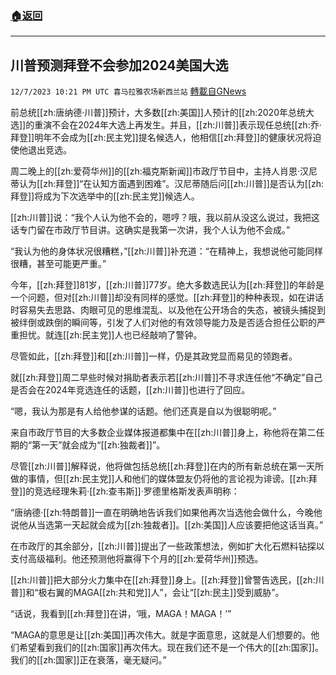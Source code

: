 ###  [:house:返回](README.md)
---


## 川普预测拜登不会参加2024美国大选
`12/7/2023 10:21 PM UTC 喜马拉雅农场新西兰站` [轉載自GNews](https://gnews.org/articles/2083847)

前总统[[zh:唐纳德·川普]]预计，大多数[[zh:美国]]人预计的[[zh:2020年总统大选]]的重演不会在2024年大选上再发生。并且，[[zh:川普]]表示现任总统[[zh:乔·拜登]]明年不会成为[[zh:民主党]]提名候选人，他相信[[zh:拜登]]的健康状况将迫使他退出竞选。

周二晚上的[[zh:爱荷华州]]的[[zh:福克斯新闻]]市政厅节目中，主持人肖恩·汉尼蒂认为[[zh:拜登]]“在认知方面遇到困难”。汉尼蒂随后问[[zh:川普]]是否认为[[zh:拜登]]将成为下次选举中的[[zh:民主党]]候选人。

[[zh:川普]]说：“我个人认为他不会的，嗯哼？哦，我以前从没这么说过，我把这话专门留在市政厅节目讲。这确实是我第一次讲，我个人认为他不会成。”

“我认为他的身体状况很糟糕，”[[zh:川普]]补充道：“在精神上，我想说他可能同样很糟，甚至可能更严重。”

今年，[[zh:拜登]]81岁，[[zh:川普]]77岁。绝大多数选民认为[[zh:拜登]]的年龄是一个问题，但对[[zh:川普]]却没有同样的感觉。[[zh:拜登]]的种种表现，如在讲话时容易失去思路、肉眼可见的思维混乱、以及他在公开场合的失态，被镜头捕捉到被绊倒或跌倒的瞬间等，引发了人们对他的有效领导能力及是否适合担任公职的严重担忧。就连[[zh:民主党]]人也已经敲响了警钟。

尽管如此，[[zh:拜登]]和[[zh:川普]]一样，仍是其政党显而易见的领跑者。

就[[zh:拜登]]周二早些时候对捐助者表示若[[zh:川普]]不寻求连任他“不确定”自己是否会在2024年竞选连任的话题，[[zh:川普]]也进行了回应。

“嗯，我认为那是有人给他参谋的话题。他们还真是自以为很聪明呢。”

来自市政厅节目的大多数企业媒体报道都集中在[[zh:川普]]身上，称他将在第二任期的“第一天”就会成为“[[zh:独裁者]]”。

尽管[[zh:川普]]解释说，他将做包括总统[[zh:拜登]]在内的所有新总统在第一天所做的事情，但[[zh:民主党]]人和他们的媒体盟友仍将他的言论视为诽谤。[[zh:拜登]]的竞选经理朱莉·[[zh:查韦斯]]·罗德里格斯发表声明称：

“唐纳德·[[zh:特朗普]]一直在明确地告诉我们如果他再次当选他会做什么，今晚他说他从当选第一天起就会成为[[zh:独裁者]]。[[zh:美国]]人应该要把他这话当真。”

在市政厅的其余部分，[[zh:川普]]提出了一些政策想法，例如扩大化石燃料钻探以支付高级福利。他还预测他将赢得下个月的[[zh:爱荷华州]]预选。

[[zh:川普]]把大部分火力集中在[[zh:拜登]]身上。[[zh:拜登]]曾警告选民，[[zh:川普]]和“极右翼的MAGA[[zh:共和党]]人”，会让“[[zh:民主]]受到威胁”。

“话说，我看到[[zh:拜登]]在讲，‘哦，MAGA！MAGA！’”

“MAGA的意思是让[[zh:美国]]再次伟大。就是字面意思，这就是人们想要的。他们希望看到我们的[[zh:国家]]再次伟大。现在我们还不是一个伟大的[[zh:国家]]。我们的[[zh:国家]]正在衰落，毫无疑问。”
